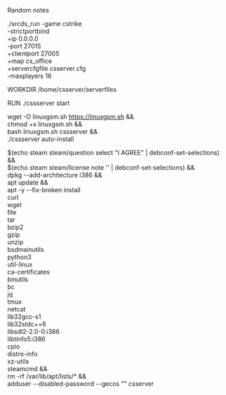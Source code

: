 Random notes

./srcds_run -game cstrike \
-strictportbind \
+ip 0.0.0.0 \
-port 27015 \
+clientport 27005 \
+map cs_office \
+servercfgfile csserver.cfg \
-maxplayers 16

WORKDIR /home/csserver/serverfiles

RUN ./cssserver start

wget -O linuxgsm.sh https://linuxgsm.sh && \
chmod +x linuxgsm.sh && \
bash linuxgsm.sh cssserver && \
./cssserver auto-install



$(echo steam steam/question select "I AGREE" | debconf-set-selections) && \
$(echo steam steam/license note '' | debconf-set-selections) && \
dpkg --add-architecture i386 && \
apt update && \
apt -y --fix-broken install \
curl \
wget \
file \
tar \
bzip2 \
gzip \
unzip \
bsdmainutils \
python3 \
util-linux \
ca-certificates \
binutils \
bc \
jq \
tmux \
netcat \
lib32gcc-s1 \
lib32stdc++6 \
libsdl2-2.0-0:i386 \
libtinfo5:i386 \
cpio \
distro-info \
xz-utils \
steamcmd && \
rm -rf /var/lib/apt/lists/* && \
adduser --disabled-password --gecos "" csserver